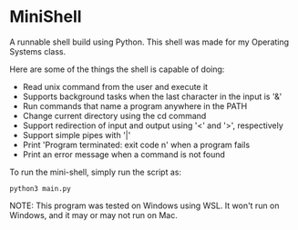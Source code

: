 # MiniShell
A runnable shell build using Python. This shell was made for my Operating Systems class.

Here are some of the things the shell is capable of doing:
- Read unix command from the user and execute it
- Supports background tasks when the last character in the input is '&'
- Run commands that name a program anywhere in the PATH
- Change current directory using the cd command
- Support redirection of input and output using '<' and '>', respectively
- Support simple pipes with '|'
- Print 'Program terminated: exit code n' when a program fails
- Print an error message when a command is not found

To run the mini-shell, simply run the script as:

    python3 main.py
    
NOTE: This program was tested on Windows using WSL. It won't run on Windows, and it may or may not run on Mac.
